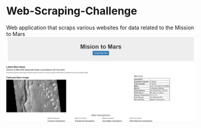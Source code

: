 # Web-Scraping-Challenge
 Web application that scraps various websites for data related to the Mission to Mars
![](captura.jpg)
